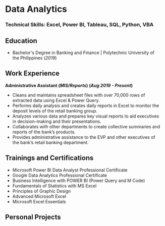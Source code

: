 # Data Analytics

### Technical Skills: Excel, Power BI, Tableau, SQL, Python, VBA

## Education
- Bachelor's Degree in Banking and Finance | Polytechnic University of the Philippines (_2019_)

## Work Experience
**Administrative Assistant (_MIS/Reports_) (_Aug 2019 - Present_)**
- Cleans and maintains spreadsheet files with over 70,000 rows of extracted data using Excel & 
Power Query.
- Performs daily analysis and creates daily reports in Excel to monitor the deposit levels of the retail banking group.
- Analyzes various data and prepares key visual reports to aid executives in decision-making and their 
presentations.
- Collaborates with other departments to create collective summaries and reports of the bank’s products.
- Provides administrative assistance to the EVP and other executives of the bank’s retail banking department.

## Trainings and Certifications
- Microsoft Power BI Data Analyst Professional Certificate
- Google Data Analytics Professional Certificate
- Business Intelligence with POWER BI (Power Query and M Code)
- Fundamentals of Statistics with MS Excel
- Principles of Graphic Design
- Advanced Microsoft Excel
- Microsoft Excel Essentials

## Personal Projects
